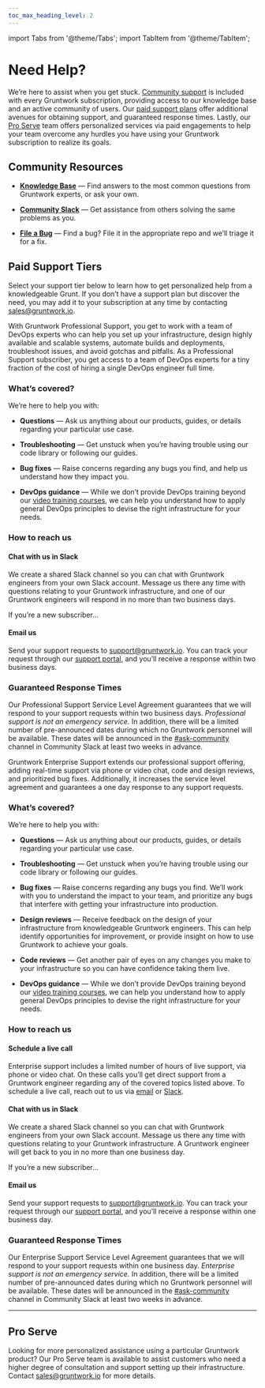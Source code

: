 ```yaml
---
toc_max_heading_level: 2
---
```


import Tabs from '@theme/Tabs';
import TabItem from '@theme/TabItem';

# Need Help?

We’re here to assist when you get stuck. [Community support](#community-resources) is included with every Gruntwork subscription, providing access to our knowledge base and an active community of users. Our [paid support plans](#paid-support-tiers) offer additional avenues for obtaining support, and guaranteed response times. Lastly, our [Pro Serve](#pro-serve) team offers personalized services via paid engagements to help your team overcome any hurdles you have using your Gruntwork subscription to realize its goals.


## Community Resources

* **[Knowledge Base](https://github.com/gruntwork-io/knowledge-base/discussions)** — Find answers to the most common questions from Gruntwork experts, or ask your own.

* **[Community Slack](https://gruntwork-community.slack.com/archives/CHH9Y3Z62)** — Get assistance from others solving the same problems as you.

* **[File a Bug](https://github.com/orgs/gruntwork-io/repositories)** — Find a bug? File it in the appropriate repo and we’ll triage it for a fix.


## Paid Support Tiers

Select your support tier below to learn how to get personalized help from a knowledgeable Grunt. If you don’t have a support plan but discover the need, you may add it to your subscription at any time by contacting sales@gruntwork.io.

<Tabs>
  <TabItem value="pro" label="Professional">


With Gruntwork Professional Support, you get to work with a team of DevOps experts who can help you set up your infrastructure, design highly available and scalable systems, automate builds and deployments, troubleshoot issues, and avoid gotchas and pitfalls. As a Professional Support subscriber, you get access to a team of DevOps experts for a tiny fraction of the cost of hiring a single DevOps engineer full time.


### What’s covered?

We’re here to help you with:

* **Questions** — Ask us anything about our products, guides, or details regarding your particular use case.

* **Troubleshooting** — Get unstuck when you’re having trouble using our code library or following our guides.

* **Bug fixes** — Raise concerns regarding any bugs you find, and help us understand how they impact you.

* **DevOps guidance** — While we don’t provide DevOps training beyond our [video training courses](/courses), we can help you understand how to apply general DevOps principles to devise the right infrastructure for your needs.


### How to reach us

#### Chat with us in Slack

We create a shared Slack channel so you can chat with Gruntwork engineers from your own Slack account. Message us there any time with questions relating to your Gruntwork infrastructure, and one of our Gruntwork engineers will respond in no more than two business days.

If you’re a new subscriber…


#### Email us

Send your support requests to support@gruntwork.io. You can track your request through our [support portal](https://gruntwork.zendesk.com), and you’ll receive a response within two business days.


### Guaranteed Response Times

Our Professional Support Service Level Agreement guarantees that we will respond to your support requests within two business days. _Professional support is not an emergency service._ In addition, there will be a limited number of pre-announced dates during which no Gruntwork personnel will be available. These dates will be announced in the [#ask-community](https://gruntwork-community.slack.com/archives/CHH9Y3Z62) channel in Community Slack at least two weeks in advance.

  </TabItem>
  <TabItem value="enterprise" label="Enterprise">


Gruntwork Enterprise Support extends our professional support offering, adding real-time support via phone or video chat, code and design reviews, and prioritized bug fixes. Additionally, it increases the service level agreement and guarantees a one day response to any support requests.

### What’s covered?

We’re here to help you with:

* **Questions** — Ask us anything about our products, guides, or details regarding your particular use case.

* **Troubleshooting** — Get unstuck when you’re having trouble using our code library or following our guides.

* **Bug fixes** — Raise concerns regarding any bugs you find. We’ll work with you to understand the impact to your team, and prioritize any bugs that interfere with getting your infrastructure into production.

* **Design reviews** — Receive feedback on the design of your infrastructure from knowledgeable Gruntwork engineers. This can help identify opportunities for improvement, or provide insight on how to use Gruntwork to achieve your goals.

* **Code reviews** — Get another pair of eyes on any changes you make to your infrastructure so you can have confidence taking them live.

* **DevOps guidance** — While we don’t provide DevOps training beyond our [video training courses](/courses), we can help you understand how to apply general DevOps principles to devise the right infrastructure for your needs.


### How to reach us

#### Schedule a live call

Enterprise support includes a limited number of hours of live support, via phone or video chat. On these calls you’ll get direct support from a Gruntwork engineer regarding any of the covered topics listed above. To schedule a live call, reach out to us via [email](#email-us-1) or [Slack](#chat-with-us-in-slack-1).


#### Chat with us in Slack

We create a shared Slack channel so you can chat with Gruntwork engineers from your own Slack account. Message us there any time with questions relating to your Gruntwork infrastructure. A Gruntwork engineer will get back to you in no more than one business day.


If you’re a new subscriber…

#### Email us

Send your support requests to support@gruntwork.io. You can track your request through our [support portal](https://gruntwork.zendesk.com), and you’ll receive a response within one business day.


### Guaranteed Response Times

Our Enterprise Support Service Level Agreement guarantees that we will respond to your support requests within one business day. _Enterprise support is not an emergency service._ In addition, there will be a limited number of pre-announced dates during which no Gruntwork personnel will be available. These dates will be announced in the [#ask-community](https://gruntwork-community.slack.com/archives/CHH9Y3Z62) channel in Community Slack at least two weeks in advance.

  </TabItem>
</Tabs>

---


## Pro Serve

Looking for more personalized assistance using a particular Gruntwork product? Our Pro Serve team is available to assist customers who need a higher degree of consultation and support setting up their infrastructure. Contact sales@gruntwork.io for more details.


<!-- ##DOCS-SOURCER-START
{"sourcePlugin":"Local File Copier","hash":"90e0911af7a141e7d37c665c7dccb3f9"}
##DOCS-SOURCER-END -->
